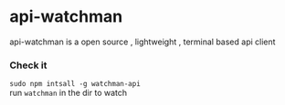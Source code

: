 # api-watchman

api-watchman is a open source , lightweight , terminal based api client <br />

### Check it

`sudo npm intsall -g watchman-api` <br/>
run `watchman` in the dir to watch <br/>
